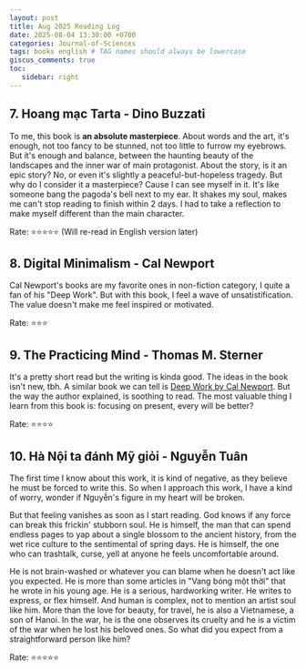 ```yaml
---
layout: post
title: Aug 2025 Reading Log
date: 2025-08-04 13:30:00 +0700
categories: Journal-of-Sciences
tags: books english # TAG names should always be lowercase
giscus_comments: true
toc:
   sidebar: right
---
```


## 7. Hoang mạc Tarta - Dino Buzzati

To me, this book is **an absolute masterpiece**. About words and the art, it's enough, not too fancy to be stunned, not too little to furrow my eyebrows. But it's enough and balance, between the haunting beauty of the landscapes and the inner war of main protagonist. About the story, is it an epic story? No, or even it's slightly a peaceful-but-hopeless tragedy. But why do I consider it a masterpiece? Cause I can see myself in it. It's like someone bang the pagoda's bell next to my ear. It shakes my soul, makes me can't stop reading to finish within 2 days. I had to take a reflection to make myself different than the main character.

Rate: :star::star::star::star::star: (Will re-read in English version later)

## 8. Digital Minimalism - Cal Newport

Cal Newport's books are my favorite ones in non-fiction category, I quite a fan of his "Deep Work". But with this book, I feel a wave of unsatistification. The value doesn't make me feel inspired or motivated.

Rate: :star::star::star:

## 9. The Practicing Mind - Thomas M. Sterner

It's a pretty short read but the writing is kinda good. The ideas in the book isn't new, tbh. A similar book we can tell is [Deep Work by Cal Newport](https://vtrnnhlinh.github.io/blog/2025/july-25-reading-log/#4-deep-work---cal-newport). But the way the author explained, is soothing to read. The most valuable thing I learn from this book is: focusing on present, every will be better?

Rate: :star::star::star::star:

## 10. Hà Nội ta đánh Mỹ giỏi - Nguyễn Tuân

The first time I know about this work, it is kind of negative, as they believe he must be forced to write this. So when I approach this work, I have a kind of worry, wonder if Nguyễn's figure in my heart will be broken. 

But that feeling vanishes as soon as I start reading. God knows if any force can break this frickin' stubborn soul. He is himself, the man that can spend endless pages to yap about a single blossom to the ancient history, from the wet rice culture to the sentimental of spring days. He is himself, the one who can trashtalk, curse, yell at anyone he feels uncomfortable around.

He is not brain-washed or whatever you can blame when he doesn't act like you expected. He is more than some articles in "Vang bóng một thời" that he wrote in his young age. He is a serious, hardworking writer. He writes to express, or flex himself. And human is complex, not to mention an artist soul like him. More than the love for beauty, for travel, he is also a Vietnamese, a son of Hanoi. In the war, he is the one observes its cruelty and he is a victim of the war when he lost his beloved ones. So what did you expect from a straightforward person like him?

Rate: :star::star::star::star::star:

